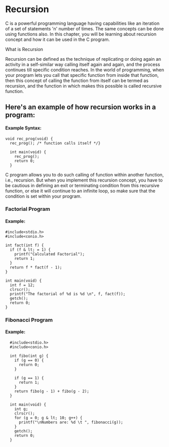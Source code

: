 # Recursion
C is a powerful programming language having capabilities like an iteration of a set of statements 'n' number of times. The same concepts can be done using functions also. In this chapter, you will be learning about recursion concept and how it can be used in the C program.

What is Recursion

Recursion can be defined as the technique of replicating or doing again an activity in a self-similar way calling itself again and again, and the process continues till specific condition reaches. In the world of programming, when your program lets you call that specific function from inside that function, then this concept of calling the function from itself can be termed as recursion, and the function in which makes this possible is called recursive function.

## Here's an example of how recursion works in a program:
#### Example Syntax:

    void rec_prog(void) {
      rec_prog(); /* function calls itself */}

      int main(void) {
        rec_prog();
        return 0;
      }


C program allows you to do such calling of function within another function, i.e., recursion. But when you implement this recursion concept, you have to be cautious in defining an exit or terminating condition from this recursive function, or else it will continue to an infinite loop, so make sure that the condition is set within your program.

### Factorial Program
#### Example:

    #include<stdio.h>
    #include<conio.h>

    int fact(int f) {
      if (f & lt; = 1) {
        printf("Calculated Factorial");
        return 1;
      }
      return f * fact(f - 1);
    }

    int main(void) {
      int f = 12;
      clrscr();
      printf("The factorial of %d is %d \n", f, fact(f));
      getch();
      return 0;
    }

### Fibonacci Program
#### Example:


      #include<stdio.h>
      #include<conio.h>

      int fibo(int g) {
        if (g == 0) {
          return 0;
        }

        if (g == 1) {
          return 1;
        }
        return fibo(g - 1) + fibo(g - 2);
      }

      int main(void) {
        int g;
        clrscr();
        for (g = 0; g & lt; 10; g++) {
          printf("\nNumbers are: %d \t ", fibonacci(g));
        }
        getch();
        return 0;
      }
